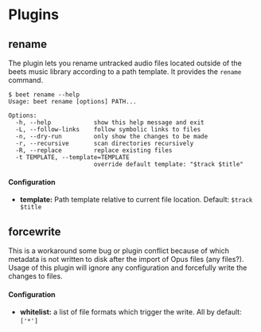 # Plugins
## rename

The plugin lets you rename untracked audio files located outside of the beets music library
according to a path template. It provides the `rename` command.

```
$ beet rename --help
Usage: beet rename [options] PATH...

Options:
  -h, --help            show this help message and exit
  -L, --follow-links    follow symbolic links to files
  -n, --dry-run         only show the changes to be made
  -r, --recursive       scan directories recursively
  -R, --replace         replace existing files
  -t TEMPLATE, --template=TEMPLATE
                        override default template: "$track $title"
```

#### Configuration

* **template:** Path template relative to current file location. Default: `$track $title`

## forcewrite

This is a workaround some bug or plugin conflict because of which metadata
is not written to disk after the import of Opus files (any files?). Usage
of this plugin will ignore any configuration and forcefully write the
changes to files.

#### Configuration

* **whitelist:** a list of file formats which trigger the write. All by
  default: `['*']`
